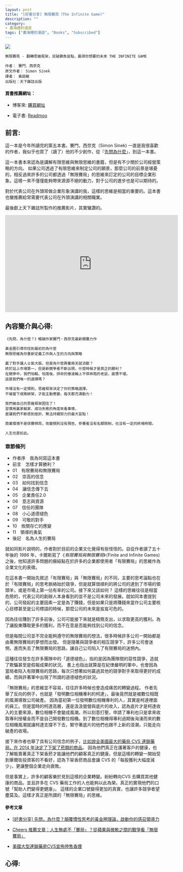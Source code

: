 ```yaml
---
layout: post
title: "[好書分享] 無限賽局（The Infinite Game)"
description: ""
category: 
- 書海裡的漫遊
tags: ["書海裡的漫遊", "Books", "Subscribed"]
---
```


<div><a href="http://moo.im/a/2wDJTX" title="無限賽局"><img src="https://cdn.readmoo.com/cover/d7/deiaj6l_210x315.jpg?v=0"></a></div>



```
無限賽局 - 翻轉思維框架，突破勝負盲點，贏得你想要的未來 THE INFINITE GAME

作者： 賽門．西奈克  
原文作者： Simon Sinek  
譯者： 黃庭敏  
出版社：天下雜誌出版 
```

#### 買書推薦網址：

- 博客來: [購買網址](https://www.books.com.tw/exep/assp.php/kkdailin/products/0010879567?sloc=main&utm_source=kkdailin&utm_medium=ap-books&utm_content=recommend&utm_campaign=ap-202104)

- 電子書: [Readmoo](http://moo.im/a/2wDJTX)

## 前言:

這一本是今年所讀完的第五本書。賽門，西奈克（Simon Sinek) 一直是我很喜歡的作者，我似乎也買了（讀了）他的不少創作，從『[先問為什麼](http://www.evanlin.com/reading-why-first/)」，到這一本書。

這一本書本來認為是講解有限思維與無限思維的書籍，但是有不少關於公司經營策略的方向。 如果公司透過了有限思維來制定公司的願景，那麼公司的前景是堪憂的，相反過來許多的公司都透過「無限賽局」的思維來訂定的公司的目標企業形象。這樣一來不僅僅能夠帶來源源不絕的動力，對于公司的進步也是可以期待的。

對於代表公司在外頭常做企業形象演講的我，這樣的思維是相當的重要的。這本書也蠻推薦給常需要代表公司在外頭演講的相關職業。

最後獻上天下雜誌所製作的推薦影片，其實蠻讚的。

<iframe width="560" height="315" src="https://www.youtube.com/embed/EX4tYHR06Ho" title="YouTube video player" frameborder="0" allow="accelerometer; autoplay; clipboard-write; encrypted-media; gyroscope; picture-in-picture" allowfullscreen></iframe>




## 內容簡介與心得:

```
《先問，為什麼？》暢銷作家賽門‧西奈克最新顛覆力作

黃金圈引導你找到最初的為什麼
無限思維為你重新定義工作與人生的方向與策略

贏了對手讓人士氣大振，但是為什麼興奮兩天就消散？
終於站上市場第一，但是新競爭者不斷出現，什麼時候才是真正的勝利？
在競爭中，我們怕輸、怕落後，拼命的像滾輪上不停奔跑的老鼠，疲憊不堪。
這是我們唯一的選擇嗎？

市場沒有一定規則，思維框架決定了你的策略選擇。
不被當下成敗綁架，才能主動應變，每天都充滿動力！

我們被自己的思維框架困住了！
習慣用贏家輸家、成功失敗的角度來看事情，
是讓我們不斷感到挫折、無法持續努力的最大盲點！

商業環境不是球賽棋局，改變規則沒有預告、參賽者沒有名額限制，也沒有一定的終場時間。

人生也是如此。
```

### 章節條列

- 作者序　我為何寫這本書
- 前言　怎樣才算勝利？
- 01　有限賽局和無限賽局
- 02　崇高的信念
- 03　如何找到信念
- 04　讓信念傳下去
- 05　企業責任2.0
- 06　意志與資源
- 07　信任的團隊
- 08　小心道德褪色
- 09　可敬的對手
- 10　攸關存亡的應變
- 11　領導的勇氣
- 後記　名為人生的賽局

就如同影片說明的，作者對於目前的企業文化覺得有些怪怪的。自從作者讀了五十年後的 *1986* 年，卡爾斯寫了《*有限賽局與無限賽局*》（Finite and Infinite Games)  之後，他知道許多問題的癥結點在於許多的企業都使用者「有限賽局」的思維作為企業文化的表徵。

在這本書一開始先敘述「有限賽局」與「無限賽局」的不同，主要的思考論點也在於「有限賽局」的思考脈絡始於競爭，但是就算很順利的將公司的達到了市場的領頭羊，或是市場上第一佔有率的公司。接下來又該如何？ 這樣的思維往往是相當危險的，代表公司的創辦人本身看到的並不是公司未來的發展。就如同本書提到的，公司發起的主要因素一定是為了賺錢，但是如果只是將賺錢來當作公司主要核心目標甚至是公司標語的時候，那麼公司的未來是岌岌可危的。

因為往往賺到了許多前後，公司可能接下來就是精簡支出，以求取更高的獲利。為了讓股東賺取更多的獲利，而不在意是否能夠找到公司的信念。 

但是每間公司並不完全能夠遵守的無限賽局的想法，很多時候許多公司一開始都是由著無限賽局的夢想而出發。 但是隨著與競爭者的相互競爭下，許多公司會迷惘，進而失去了無限賽局的思路，讓自己公司陷入了有限賽局的迷惘內。

這種往往發生在許多團隊中的「道德褪色」，指的是因為團隊間的惡性競爭，造就了欺騙甚至是假報成果的狀況。 書上也指出就算是在紀律嚴明的軍中，也會因為當局者陷入有限賽局的思路，每次只想著如何贏過其他的競爭對手來取得更好的成績，而與許著軍中出現了所謂的道德褪色的狀況。

「無限賽局」的思維並不容易，往往許多時候也會造成痛苦的轉變過程。 作者先舉了反向的例子，也就是「發明數位相機專利的柯達」，最後竟然就是被數位相既的風潮導致公司破產。 因為當初第一位發明數位相機專利的人，其實是柯達裡面的員工。但是當時的柯達高層，還是汲汲營營與底片的收入，認為底片才是柯達收入的主要來源，數位相機不會變成風潮。所以刻意打壓，申請了專利也只是拿來收取專利授權金而不是自己開發數位相機。到了數位相機得專利過期後洶湧而來的數位相機風潮就讓柯達支撐不下去，緊守著底片的他們也跟不上新的浪潮，只能走向破產的收場。

接下來作者也舉了具有公司信念的例子，[比如說全美國最大的藥局 CVS 連鎖藥局，在 2014 年決定了下架了菸類的商品](https://www.epochtimes.com/b5/14/9/4/n4240288.htm)。 因為他們真正在護著客戶的健康，也了解販賣著真正下架香菸才能讓他們的顧客真正的健康。但是這樣的轉變一開始受到華爾街投資客的不看好，認為下架香菸商品會讓 CVS 的「每股獲利大幅度減少」，更讓整個企業走向衰敗。

但是事實上，許多的顧客樂於見到這樣的企業轉變。紛紛轉向CVS 去購買其他健康的商品。並且許多在 CVS 藥局工作的人也能夠以此為榮。真正的實現他們的口號「幫助人們變得更健康」。  這樣的企業口號變得更加的真實，也讓許多競爭者望塵莫及。這樣才真正是所謂的「無限賽局」的思維。



#### 參考文章

- [[好書分享\] 先問，為什麼？顛覆慣性思考的黃金圈理論，啟動你的感召領導力](http://www.evanlin.com/reading-why-first/)

- [Cheers 推薦文章：人生無處不「賽局」？從蘋果與微軟之間的戰爭看「無限賽局」](https://www.cheers.com.tw/article/article.action?id=5098580)

-  [美國大型連鎖藥房CVS宣佈停售香煙](https://www.epochtimes.com/b5/14/9/4/n4240288.htm)



## 心得:

